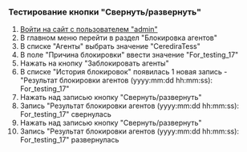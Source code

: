 ### Тестирование кнопки "Свернуть/развернуть"

1. [Войти на сайт с пользователем "admin"](../../../0.%20Шаги/1.%20Войти%20на%20сайт%20с%20пользователем%20username.md)
1. В главном меню перейти в раздел "Блокировка агентов"
1. В списке "Агенты" выбрать значение "CerediraTess"
1. В поле "Причина блокировки" ввести значение "For_testing_17"
1. Нажать на кнопку "Заблокировать агенты"
1. В списке "История блокировок" появилась 1 новая запись - "Результат блокировки агентов (yyyy:mm:dd hh:mm:ss): For_testing_17"
1. Нажать над записью кнопку "Свернуть/развернуть"
1. Запись "Результат блокировки агентов (yyyy:mm:dd hh:mm:ss): For_testing_17" свернулась
1. Нажать над записью кнопку "Свернуть/развернуть"
1. Запись "Результат блокировки агентов (yyyy:mm:dd hh:mm:ss): For_testing_17" развернулась